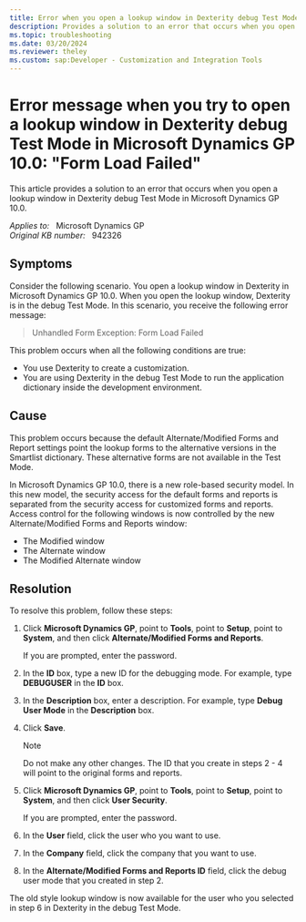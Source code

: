 ```yaml
---
title: Error when you open a lookup window in Dexterity debug Test Mode
description: Provides a solution to an error that occurs when you open a lookup window in Dexterity debug Test Mode in Microsoft Dynamics GP 10.0.
ms.topic: troubleshooting
ms.date: 03/20/2024
ms.reviewer: theley
ms.custom: sap:Developer - Customization and Integration Tools
---
```

# Error message when you try to open a lookup window in Dexterity debug Test Mode in Microsoft Dynamics GP 10.0: "Form Load Failed"

This article provides a solution to an error that occurs when you open a lookup window in Dexterity debug Test Mode in Microsoft Dynamics GP 10.0.

_Applies to:_ &nbsp; Microsoft Dynamics GP  
_Original KB number:_ &nbsp; 942326

## Symptoms

Consider the following scenario. You open a lookup window in Dexterity in Microsoft Dynamics GP 10.0. When you open the lookup window, Dexterity is in the debug Test Mode. In this scenario, you receive the following error message:

> Unhandled Form Exception: Form Load Failed

This problem occurs when all the following conditions are true:

- You use Dexterity to create a customization.
- You are using Dexterity in the debug Test Mode to run the application dictionary inside the development environment.

## Cause

This problem occurs because the default Alternate/Modified Forms and Report settings point the lookup forms to the alternative versions in the Smartlist dictionary. These alternative forms are not available in the Test Mode.

In Microsoft Dynamics GP 10.0, there is a new role-based security model. In this new model, the security access for the default forms and reports is separated from the security access for customized forms and reports. Access control for the following windows is now controlled by the new Alternate/Modified Forms and Reports window:

- The Modified window
- The Alternate window
- The Modified Alternate window

## Resolution

To resolve this problem, follow these steps:

1. Click **Microsoft Dynamics GP**, point to **Tools**, point to **Setup**, point to **System**, and then click **Alternate/Modified Forms and Reports**.

    If you are prompted, enter the password.

2. In the **ID** box, type a new ID for the debugging mode. For example, type **DEBUGUSER** in the **ID** box.

3. In the **Description** box, enter a description. For example, type **Debug User Mode** in the **Description** box.

4. Click **Save**.

    > [!NOTE]
    > Do not make any other changes. The ID that you create in steps 2 - 4 will point to the original forms and reports.
5. Click **Microsoft Dynamics GP**, point to **Tools**, point to **Setup**, point to **System**, and then click **User Security**.

    If you are prompted, enter the password.

6. In the **User** field, click the user who you want to use.

7. In the **Company** field, click the company that you want to use.

8. In the **Alternate/Modified Forms and Reports ID** field, click the debug user mode that you created in step 2.

The old style lookup window is now available for the user who you selected in step 6 in Dexterity in the debug Test Mode.

